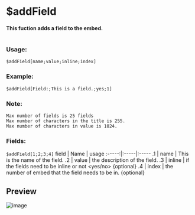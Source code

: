 # $addField

#### This fuction adds a field to the embed.

#

### Usage:
`$addField[name;value;inline;index]`
### Example:
`$addField[Field:;This is a field.;yes;1]`
### Note:
`Max number of fields is 25 fields`
<br>
`Max number of characters in the title is 255.`
</br>
`Max number of characters in value is 1024.`
<br>

### Fields:
`$addField[1;2;3;4]`
field | Name | usage
:-----:|:-----|:-----
.1 | name | This is the name of the field.
.2 | value | the description of the field.
.3 | inline | if the fields need to be inline or not <yes/no> {optional}
.4 | index | the number of embed that the field needs to be in. {optional}

## Preview
![image](https://user-images.githubusercontent.com/65414822/127845691-a7b722c1-f2b5-4e16-9f43-7a46d5075828.png)
